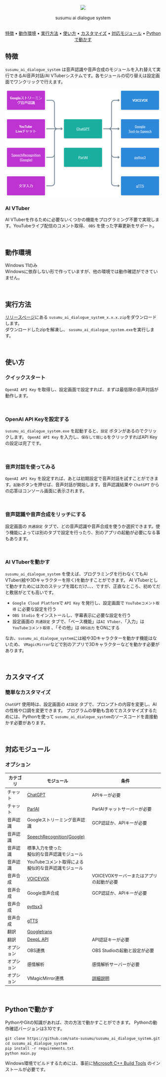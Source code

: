 <p align="center">
<img src="./docs/resources/demo1.gif" />
</p>
<p align="center">
  susumu ai dialogue system<br/><br/>
</p>

<p align="center">
  <a href="#特徴">特徴</a> •
  <a href="#動作環境">動作環境</a> •
  <a href="#実行方法">実行方法</a> •
  <a href="#使い方">使い方</a> •
  <a href="#カスタマイズ">カスタマイズ</a> •
  <a href="#対応モジュール">対応モジュール</a> •
  <a href="#python%E3%81%A7%E5%8B%95%E3%81%8B%E3%81%99">Pythonで動かす</a>
  <br>
</p>

## 特徴

`susumu_ai_dialogue_system` は音声認識や音声合成のモジュールを入れ替えて実行できるAI音声対話/AI VTuberシステムです。各モジュールの切り替えは設定画面でワンクリックで行えます。
<br/>

<p align="center">
<img src="./docs/resources/susumu_ai_dialogue_system_modules_ja.png" />
</p>




### AI VTuber

AI VTuberを作るために必要ないくつかの機能をプログラミング不要で実現します。YouTubeライブ配信のコメント取得、 `OBS`
を使った字幕更新をサポート。

<br/>

## 動作環境

Windows 11のみ  
Windowsに依存しない形で作っていますが、他の環境では動作確認ができていません。

<br/>

## 実行方法

[リリースページ](https://github.com/sato-susumu/susumu_ai_dialogue_system/releases)にある `susumu_ai_dialogue_system_x.x.x.zip`をダウンロードします。  
ダウンロードしたzipを解凍し、 `susumu_ai_dialogue_system.exe`を実行します。

<br/>

## 使い方

### クイックスタート

`OpenAI API Key` を取得し、設定画面で設定すれば、まずは最低限の音声対話が動作します。

<br/>

### OpenAI API Keyを設定する

`susumu_ai_dialogue_system.exe` を起動すると、`設定` ボタンがあるのでクリックします。 `OpenAI API Key` を入力し、`保存して閉じる`をクリックすればAPI Keyの設定は完了です。

<br/>

### 音声対話を使ってみる

`OpenAI API Key` を設定すれば、あとは初期設定で音声対話を試すことができます。`起動`ボタンを押せば、音声対話が開始します。音声認識結果や `ChatGPT`
からの応答はコンソール画面に表示されます。

<br/>

### 音声認識や音声合成をリッチにする

設定画面の `共通設定` タブで、どの音声認識や音声合成を使うか選択できます。使う機能によっては別のタブで設定を行ったり、別のアプリの起動が必要になる事もあります。

<br/>

### AI VTuberを動かす

`susumu_ai_dialogue_system` を使えば、プログラミングを行わなくてもAI VTuber(絵や3Dキャラクターを除く)を動かすことができます。
AI VTuberとして動かすためには次のステップを踏むだけ、、、ですが、正直なところ、初めてだと敷居がとても高いです。

- `Google Cloud Platform`で `API Key` を発行し、設定画面で `YouTubeコメント取得` に必要な設定を行う
- `OBS Studio` をインストールし、字幕表示に必要な設定を行う
- 設定画面の `共通設定` タブで、「ベース機能」は`AI VTuber`、「入力」は `YouTubeコメント取得` 、「その他」は `OBS出力` をONにする

なお、`susumu_ai_dialogue_system`には絵や3Dキャラクターを動かす機能はないため、 `VMagicMirror`などで別のアプリで3Dキャラクターなどを動かす必要があります。

<br/>

## カスタマイズ

### 簡単なカスタマイズ

`ChatGPT` 使用時は、設定画面の `AI設定` タブで、プロンプトの内容を変更し、AIの性格や口調を変更できます。
プログラムの挙動も含めてカスタマイズするためには、Pythonを使って `susumu_ai_dialogue_system`のソースコードを直接動かす必要があります。

<br/>

## 対応モジュール
### オプション

| カテゴリ | モジュール | 条件                                     |
| -------- | ---------- |----------------------------------------|
| チャット | [ChatGPT](https://chat.openai.com/)    | APIキーが必要                               |
| チャット     | [ParlAI](https://parl.ai/) | ParlAIチャットサーバーが必要                      |
| 音声認識 | Googleストリーミング音声認識 | GCP認証か、APIキーが必要                        |
| 音声認識 | [SpeechRecognition(Google)](https://github.com/Uberi/speech_recognition#readme) |                                        |
| 音声認識 | 標準入力を使った<br>擬似的な音声認識モジュール |                                        |
| 音声認識 | YouTubeコメント取得による<br>擬似的な音声認識モジュール |                                        |
| 音声合成 | [VOICEVOX](https://voicevox.hiroshiba.jp/) | VOICEVOXサーバーまたはアプリの起動が必要               |
| 音声合成 | Google音声合成 | GCP認証か、APIキーが必要                        |
| 音声合成 | [pyttsx3](https://github.com/nateshmbhat/pyttsx3) |                                        |
| 音声合成 | [gTTS](https://github.com/pndurette/gTTS) |                                        |
| 翻訳 | [Googletrans](https://github.com/ssut/py-googletrans) |                                        |
| 翻訳 | [DeepL API](https://www.deepl.com/) | API認証キーが必要                             |
| オプション | OBS連携 | OBS Studioの起動と設定が必要                    |
| オプション | 感情解析 | 感情解析サーバーが必要                            |
| オプション | VMagicMirror連携 | [詳細説明](./docs/vmagic_mirror_option.md) |

<br/>

## Pythonで動かす

PythonやGitの知識があれば、次の方法で動かすことができます。
Pythonの動作確認バージョンは3.10です。

```
git clone https://github.com/sato-susumu/susumu_ai_dialogue_system.git
cd susumu_ai_dialogue_system
pip install -r requirements.txt
python main.py
```

Windows環境でビルドするためには、事前に[Microsoft C++ Build Tools](https://visualstudio.microsoft.com/ja/visual-cpp-build-tools/)
のインストールが必要です。
